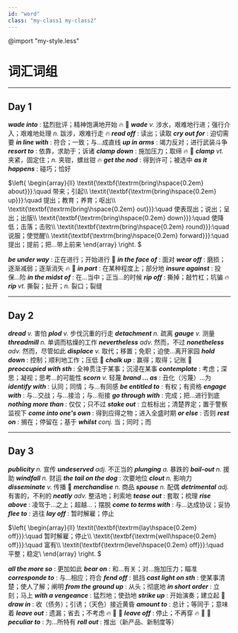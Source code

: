 ```yaml
---
id: "word"
class: "my-class1 my-class2"
---
```



@import "my-style.less"

# 词汇词组

---

## Day 1

***wade into*** : 猛烈批评；精神饱满地开始 :fire: :baby:
***wade*** *v.* 涉水，艰难地行进；强行介入；艰难地处理 *n.* 跋涉，艰难行走 :fire:
***read off*** : 读出；读取
***cry out for*** : 迫切需要
***in line with*** : 符合；一致；与...成直线
***up in arms*** : 竭力反对；进行武装斗争
***resort to*** : 依靠，求助于；诉诸
***clamp down*** : 施加压力；取缔 :fire: :baby:
***clamp*** *vt.* 夹紧，固定住；*n.* 夹钳，螺丝钳 :fire:
***get the nod*** : 得到许可；被选中
***as it happens*** : 碰巧；恰好

$\left\{
    \begin{array}{ll}
    \textit{\textbf{\textrm{bring\hspace{0.2em} about}}}:\quad 带来；引起\\\\
    \textit{\textbf{\textrm{bring\hspace{0.2em} up}}}:\quad 提出；教育；养育；呕出\\\\
    \textit{\textbf{\textrm{bring\hspace{0.2em} out}}}:\quad 使表现出；说出；呈出；出版\\\\
    \textit{\textbf{\textrm{bring\hspace{0.2em} down}}}:\quad 使降低；击落；击败\\\\
    \textit{\textbf{\textrm{bring\hspace{0.2em} round}}}:\quad 说服；使觉醒\\\\
    \textit{\textbf{\textrm{bring\hspace{0.2em} forward}}}:\quad 提出；提前；把...带上前来
    \end{array}
    \right.
$

***be under way*** : 正在进行；开始进行 :baby:
***in the face of*** : 面对
***wear off*** : 磨损；逐渐减弱；逐渐消失 :fire: :baby:
***in part*** : 在某种程度上；部分地
***insure against*** : 投保...险
***in the midst of*** : 在...当中；正当...的时候
***rip off*** : 撕掉；敲竹杠；坑骗 :fire:
***rip*** *vt.* 撕裂；扯开；*n.* 裂口；裂缝

---

## Day 2

***dread*** *v.* 害怕
***plod*** *v.* 步伐沉重的行走
***detachment*** *n.* 疏离
***gauge*** *v.* 测量
***threadmill*** *n.* 单调而枯燥的工作
***nevertheless*** *adv.* 然而，不过
***nonetheless*** *adv.* 然而，尽管如此
***displace*** *v.* 取代；移置；免职；迫使...离开家园
***hold down*** : 控制；顺利地工作；压低 :baby:
***chalk up*** : 赢得；取得；记账 :baby:
***preoccupied with sth*** : 全神贯注于某事；沉浸在某事
***contemplate*** : 考虑；深思；凝视；思考...的可能性
***scorn*** *v.* 轻蔑
***brand ... as*** : 丑化（污蔑）...为
***identify with*** : 认同；同情；与...有同感
***be entitled to*** : 有权；有资格
***engage with*** : 与...交战；与...接洽；与...衔接
***go through with*** : 完成；把...进行到底
***nothing more than*** : 仅仅；只不过
***stake out*** : 立桩标出；清楚界定；置于警察监视下
***come into one's own*** : 得到应得之物；进入全盛时期
***or else*** : 否则
***rest on*** : 搁在；停留在；基于
***whilst*** *conj.* 当；同时；而

---

## Day 3
***publicity*** *n.* 宣传
***undeserved*** *adj.* 不正当的
***plunging*** *a.* 暴跌的
***bail-out*** *n.* 援助
***windfall*** *n.* 财运
***the tail on the dog*** : 次要地位
***clout*** *n.* 影响力
***disseminate*** *v.* 传播 :shit:
***merchandise*** *n.* 商品
***spouse*** *n.* 配偶
***detrimental*** *adj.* 有害的，不利的
***neatly*** *adv.* 整洁地；利索地
***tease out*** : 套取；梳理
***rise above*** : 凌驾于...之上；超越...；摆脱
***come to terms with*** : 与...达成协议；妥协
***flee to*** : 逃往
***lay off*** : 暂时解雇；停止

$\left\{
    \begin{array}{ll}
    \textit{\textbf{\textrm{lay\hspace{0.2em} off}}}:\quad 暂时解雇；停止\\\\
    \textit{\textbf{\textrm{well\hspace{0.2em} off}}}:\quad 富有\\\\
    \textit{\textbf{\textrm{level\hspace{0.2em} off}}}:\quad 平整；稳定\\
    \end{array}
    \right.
$

***all the more so*** : 更加如此
***bear on*** : 和...有关；对...施加压力；瞄准
***corresponde to*** : 与...相应；符合
***fend off*** : 抵挡
***cast light on sth*** : 使某事清楚；使人了解；阐明
***from the ground up*** : 从头；彻底地
***in short order*** : 立刻；马上
***with a vengeance*** : 猛烈地；使劲地
***strike up*** : 开始演奏；建立起 :shit:
***draw in*** : 收（债务）；引诱；（天色）接近黄昏
***amount to*** : 总计；等同于；意味着
***leave out*** : 遗漏；省去；不考虑 :fire: :baby: :shit:
***leave off*** : 停止；不再穿 :fire: :baby: :shit:
***peculiar to*** : 为...所特有
***roll out*** : 推出（新产品、新制度等）